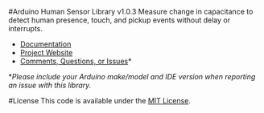 #Arduino Human Sensor Library v1.0.3
Measure change in capacitance to detect human presence, touch, and pickup events without delay or interrupts.

* [Documentation](http://robotsbigdata.com/docs-arduino-human-sensor.html)
* [Project Website](http://robotsbigdata.com)
* [Comments, Questions, or Issues](https://github.com/alextaujenis/RBD_HumanSensor/issues/new)*

\**Please include your Arduino make/model and IDE version when reporting an issue with this library.*

#License
This code is available under the [MIT License](http://opensource.org/licenses/mit-license.php).